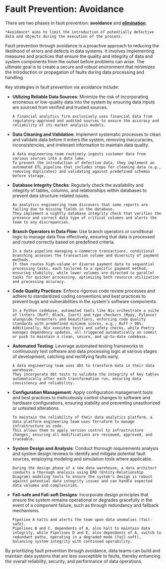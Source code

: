 # Fault Prevention: Avoidance

There are two phases in fault prevention: **avoidance** and [**elimination**](./fault_prevention_elimination.md).

```admonish tip title="Avoidance"
*Avoidance* aims to limit the introduction of potentially defective data and objects during the execution of the process.
```

Fault prevention through avoidance is a proactive approach to reducing the likelihood of errors and defects in data systems.
It involves implementing measures and practices that ensure the quality and integrity of data and system components from the outset before problems can arise.
The ultimate goal is to create a secure and robust environment that minimizes the introduction or propagation of faults during data processing and handling.

Key strategies in fault prevention via avoidance include:

* **Utilizing Reliable Data Sources**:
  Minimize the risk of incorporating erroneous or low-quality data into the system by ensuring data inputs are sourced from verified and trusted sources.

  ```admonish example
  A financial analytics firm exclusively uses financial data from regulatory-approved and audited sources to ensure the accuracy and reliability of its market analysis models.
  ```

* **Data Cleaning and Validation**:
  Implement systematic processes to clean and validate data before it enters the system, removing inaccuracies, inconsistencies, and irrelevant information to maintain data quality.

  ```admonish example
  A data engineering team routinely ingests customer data from various sources into a data lake.
  To prevent the introduction of defective data, they implement an automated ETL pipeline that includes steps for cleaning data (e.g., removing duplicates) and validating against predefined schemas before storage.
  ```

* **Database Integrity Checks**:
  Regularly check the availability and integrity of tables, columns, and relationships within databases to prevent data structure-related issues.

  ```admonish example
  An analytics engineering team discovers that some reports are failing due to missing fields in the database.
  They implement a nightly database integrity check that verifies the presence and correct data type of critical columns and alerts the team to any discrepancies.
  ```

* **Branch Operators in Data Flow**:
  Use branch operators or conditional logic to manage data flow effectively, ensuring that data is processed and routed correctly based on predefined criteria.

  ```admonish example
  In a data pipeline managing e-commerce transactions, conditional branching assesses the transaction volume and diversity of payment methods.
  It then routes high-volume or diverse payment data to sequential processing tasks, each tailored to a specific payment method, ensuring stability, while lower volumes are directed to parallel tasks for quicker processing, optimizing both resource utilization and processing accuracy.
  ```

* **Code Quality Practices**:
  Enforce rigorous code review processes and adhere to standardized coding conventions and best practices to prevent bugs and vulnerabilities in the system's software components.

  ```admonish example
  In a Python codebase, automated tools like Nix orchestrate a suite of linters (Ruff, Black, Isort) and type checkers (Mypy, Pylance) alongside formatters and beautifiers, enforcing code quality standards with predefined minimum scores, e.g., Ruff > 96%.
  Additionally, Nix executes tests and safety checks, while Poetry manages dependency updates, all triggered automatically on commit or push to maintain a clean, secure, and up-to-date codebase.
  ```

* **Automated Testing**:
  Leverage automated testing frameworks to continuously test software and data processing logic at various stages of development, catching and rectifying faults early.

  ```admonish example
  A data engineering team uses dbt to transform data in their data warehouse.
  They incorporate dbt tests to validate the integrity of key tables automatically after each transformation run, ensuring data consistency and reliability.
  ```

* **Configuration Management**:
  Apply configuration management tools and best practices to meticulously control changes to software and hardware configurations, ensuring stability and preventing unauthorized or untested alterations.

  ```admonish example
  To maintain the reliability of their data analytics platform, a data platform engineering team uses Terraform to manage infrastructure as code.
  This allows them to apply version control to infrastructure changes, ensuring all modifications are reviewed, approved, and traceable.
  ```

* **System Design and Analysis**:
  Conduct thorough requirements analysis and system design reviews to identify and mitigate potential fault sources, employing modeling and simulation tools where applicable.

  ```admonish example
  During the design phase of a new data warehouse, a data architect conducts a thorough analysis using ERD (Entity-Relationship Diagram) modeling tools to ensure the system's design is robust against potential data integrity issues and can handle expected data volumes and complexities.
  ```

* **Fail-safe and Fail-soft Designs**:
  Incorporate design principles that ensure the system remains operational or degrades gracefully in the event of a component failure, such as through redundancy and fallback mechanisms.

  ```admonish example
  Pipeline A halts and alerts the team upon data anomalies (fail-safe).
  Pipelines B and C, dependents of A, also halt to maintain data integrity, while Pipelines D and E, also dependents of A, switch to redundant paths, operating in a degraded mode (fail-soft), balancing system integrity with continued operability.
  ```

By prioritizing fault prevention through avoidance, data teams can build and maintain data systems that are less susceptible to faults, thereby enhancing the overall reliability, security, and performance of data operations.
